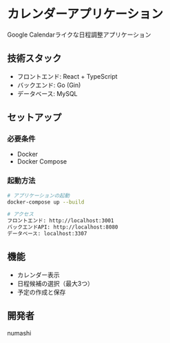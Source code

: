 # カレンダーアプリケーション

Google Calendarライクな日程調整アプリケーション

## 技術スタック

- フロントエンド: React + TypeScript
- バックエンド: Go (Gin)
- データベース: MySQL

## セットアップ

### 必要条件

- Docker
- Docker Compose

### 起動方法

```bash
# アプリケーションの起動
docker-compose up --build

# アクセス
フロントエンド: http://localhost:3001
バックエンドAPI: http://localhost:8080
データベース: localhost:3307
```

## 機能

- カレンダー表示
- 日程候補の選択（最大3つ）
- 予定の作成と保存

## 開発者

numashi
